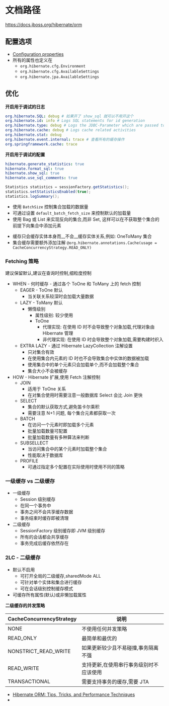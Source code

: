 # 文档路径
https://docs.jboss.org/hibernate/orm

## 配置选项
* [Configuration properties](https://docs.jboss.org/hibernate/orm/4.3/devguide/en-US/html/apa.html)
* 所有的属性也定义在
  * `org.hibernate.cfg.Environment`
  * `org.hibernate.cfg.AvailableSettings`
  * `org.hibernate.jpa.AvailableSettings`

## 优化

__开启用于调试的日志__

```yml
org.hibernate.SQL: debug # 如果开了 show_sql 就可以不用开这个
org.hibernate.id: info # Logs SQL statements for id generation
org.hibernate.type: debug # Logs the JDBC-Parameter which are passed to a query (very verboose)
org.hibernate.cache: debug # Logs cache related activities
org.hibernate.stat: debug
org.hibernate.event.internal: trace # 查看所有的缓存操作
org.springframework.cache: trace
```

__开启用于调试的配置__
```yml
hibernate.generate_statistics: true
hibernate.format_sql: true
hibernate.show_sql: true
hibernate.use_sql_comments: true
```

```java
Statistics statistics = sessionFactory.getStatistics();
statistics.setStatisticsEnabled(true);
statistics.logSummary();
```


* 使用 `BatchSize` 控制集合加载的数据量
* 可通过设置 `default_batch_fetch_size` 来控制默认的加载量
* 使用 Bag 或 List 来实现反向的集合,而非 Set, 这样可以在不获取整个集合的前提下向集合中添加元素
<!-- * 实体继承 `org.hibernate.engine.spi.ManagedEntity` -->
* 缓存只会缓存实体本身而__不会__缓存实体关系,例如: OneToMany 集合
* 集合缓存需要额外添加注解 `@org.hibernate.annotations.Cache(usage = CacheConcurrencyStrategy.READ_ONLY)`


### Fetching 策略
建议保留默认,建议在查询时控制,细粒度控制
* WHEN -  何时缓存 - 通过各个 ToOne 和 ToMany 上的 fetch 控制
  * EAGER - ToOne 默认
    * 当关联关系较深时会加载大量数据
  * LAZY - ToMany 默认
    * 懒惰级别
      * 属性级别: 较少使用
      * ToOne
        * 代理实现: 在使用 ID 时不会导致整个对象加载,代理对象由 Hibernate 管理
        * 非代理实现: 在使用 ID 时会导致整个对象加载,需要构建时织入
  * EXTRA LAZY - 通过 Hibernate LazyCollection 注解设置
    * 只对集合有效
    * 在使用集合内元素的 ID 时也不会导致集合中实体的数据被加载
    * 使用集合中的单个元素只会加载单个,而不会加载整个集合
    * 集合大小不会被缓存
* HOW - Hibernate 扩展,使用 Fetch 注解控制
  * JOIN
    * 适用于 ToOne 关系
    * 在对集合使用时需要注意一般数据库 Select 会比 Join 更快
    <!-- * OneToOne Eager 时会 JOIN -->
  * SELECT
    * 集合的默认获取方式,避免笛卡尔乘积
    * 需要注意 N+1 问题, 每个集合元素都获取一次
    <!-- * OneToOne Lazy 时会 JOIN -->
  * BATCH
    * 在访问一个元素时即加载多个元素
    * 批量加载数量可配置
    * 批量加载数量有多种算法来判断
  * SUBSELLECT
    * 当访问集合中的某个元素时加载整个集合
    * 性能取决于数据库
  * PROFILE
    * 可通过指定多个配置在实际使用时使用不同的策略

### 一级缓存 vs 二级缓存
* 一级缓存
  * Session 级别缓存
  * 在同一个事务中
  * 事务之间不会共享缓存数据
  * 事务结束时缓存即被清理
* 二级缓存
  * SessionFactory 级别缓存即 JVM 级别缓存
  * 所有的会话都会共享缓存
  * 事务完成后缓存依然存在

### 2LC - 二级缓存
* 默认不启用
  * 可打开全局的二级缓存,sharedMode ALL
  * 可针对单个实体和集合进行缓存
  * 可在会话级别控制缓存模式
* 可缓存所有属性(默认)或非懒加载属性

__二级缓存的并发策略__

CacheConcurrencyStrategy | 说明
----|----
NONE | 不使用任何并发策略
READ_ONLY | 最简单和最优的
NONSTRICT_READ_WRITE| 如果更新较少且不易碰撞,事务隔离不强
READ_WRITE | 支持更新,在使用串行事务级别时不应该使用
TRANSACTIONAL| 需要支持事务的缓存,需要 JTA



* [Hibernate ORM: Tips, Tricks, and Performance Techniques](http://www.slideshare.net/brmeyer/hibernate-orm-performance-31550150)
* [](http://what-when-how.com/hibernate/optimizing-fetching-and-caching-hibernate/)
